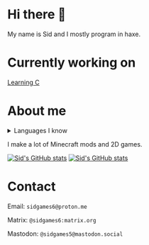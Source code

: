 <!-- github readme stats theme: solarized-dark -->

# Hi there 👋

My name is Sid and I mostly program in haxe.

# Currently working on

[Learning C](https://github.com/sidgames5/learning-c)

# About me

<details>
  <summary>Languages I know</summary>
C - beginner<br>
CSS - proficient<br>
Haxe - master<br>
HTML - advanced<br>
Java - advanced<br>
JavaScript - proficient<br>
Kotlin - beginner
</details>

I make a lot of Minecraft mods and 2D games.

[![Sid's GitHub stats](https://github-readme-stats.vercel.app/api?username=sidgames5&theme=solarized-dark)](https://github.com/anuraghazra/github-readme-stats)
[![Sid's GitHub stats](https://github-readme-stats.vercel.app/api/top-langs/?username=sidgames5&layout=compact&theme=tokyonight)](https://github.com/anuraghazra/github-readme-stats)

# Contact

Email: `sidgames6@proton.me`

Matrix: `@sidgames6:matrix.org`

Mastodon: `@sidgames5@mastodon.social`
